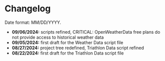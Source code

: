 # Changelog

Date format: MM/DD/YYYY.

- **09/06/2024:** scripts refined, CRITICAL: OpenWeatherData free plans do not provide access to historical weather data
- **09/05/2024:** first draft for the Weather Data script file
- **08/27/2024:** project tree redefined, Triathlon Data script refined
- **08/22/2024:** first draft for the Triathlon Data script file
